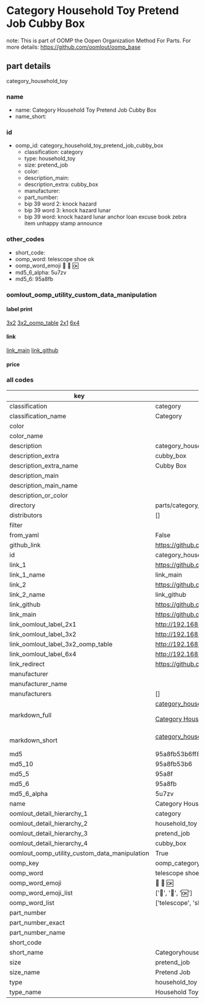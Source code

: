 # Category Household Toy Pretend Job Cubby Box  

note: This is part of OOMP the Oopen Organization Method For Parts. For more details: https://github.com/oomlout/oomp_base

##  part details
  



category_household_toy



### name
* name: Category Household Toy Pretend Job Cubby Box
* name_short: 
### id
* oomp_id: category_household_toy_pretend_job_cubby_box
  * classification: category
  * type: household_toy
  * size: pretend_job
  * color: 
  * description_main: 
  * description_extra: cubby_box
  * manufacturer: 
  * part_number: 
  * bip 39 word 2: knock hazard
  * bip 39 word 3: knock hazard lunar
  * bip 39 word: knock hazard lunar anchor loan excuse book zebra item unhappy stamp announce

### other_codes
* short_code: 
* oomp_word: telescope shoe ok
* oomp_word_emoji :telescope: :shoe: :ok:
* md5_6_alpha: 5u7zv
* md5_6: 95a8fb






### oomlout_oomp_utility_custom_data_manipulation
#### label print
[3x2](http://192.168.1.245:1112/?label=oomp%205u7zv)
[3x2_oomp_table](http://192.168.1.108:1112/?label=oomp%205u7zv)
[2x1](http://192.168.1.242:1112/?label=oomp%205u7zv)
[6x4](http://192.168.1.55:1112/?label=oomp%205u7zv)    

#### link

[link_main](https://github.com/oomlout/oomlout_oomp_version_1_messy/tree/main/parts/category_household_toy_pretend_job_cubby_box) [link_github](https://github.com/oomlout/oomlout_oomp_version_1_messy/tree/main/parts/category_household_toy_pretend_job_cubby_box)                             

#### price







### all codes 
| key | value |  
| --- | --- |  
| classification | category |  
| classification_name | Category |  
| color |  |  
| color_name |  |  
| description | category_household_toy |  
| description_extra | cubby_box |  
| description_extra_name | Cubby Box |  
| description_main |  |  
| description_main_name |  |  
| description_or_color |   |  
| directory | parts/category_household_toy_pretend_job_cubby_box |  
| distributors | [] |  
| filter |  |  
| from_yaml | False |  
| github_link | https://github.com/oomlout/oomlout_oomp_part_src/tree/main/parts/category_household_toy_pretend_job_cubby_box |  
| id | category_household_toy_pretend_job_cubby_box |  
| link_1 | https://github.com/oomlout/oomlout_oomp_version_1_messy/tree/main/parts/category_household_toy_pretend_job_cubby_box |  
| link_1_name | link_main |  
| link_2 | https://github.com/oomlout/oomlout_oomp_version_1_messy/tree/main/parts/category_household_toy_pretend_job_cubby_box |  
| link_2_name | link_github |  
| link_github | https://github.com/oomlout/oomlout_oomp_version_1_messy/tree/main/parts/category_household_toy_pretend_job_cubby_box |  
| link_main | https://github.com/oomlout/oomlout_oomp_version_1_messy/tree/main/parts/category_household_toy_pretend_job_cubby_box |  
| link_oomlout_label_2x1 | http://192.168.1.242:1112/?label=oomp%205u7zv |  
| link_oomlout_label_3x2 | http://192.168.1.245:1112/?label=oomp%205u7zv |  
| link_oomlout_label_3x2_oomp_table | http://192.168.1.108:1112/?label=oomp%205u7zv |  
| link_oomlout_label_6x4 | http://192.168.1.55:1112/?label=oomp%205u7zv |  
| link_redirect | https://github.com/oomlout/oomlout_oomp_version_1_messy/tree/main/parts/category_household_toy_pretend_job_cubby_box |  
| manufacturer |  |  
| manufacturer_name |  |  
| manufacturers | [] |  
| markdown_full | [category_household_toy_pretend_job_cubby_box](none)<br>[](none)<br>[Category Household Toy Pretend Job Cubby Box](none)<br><br> |  
| markdown_short | [category_household_toy_pretend_job_cubby_box](none)<br><br> |  
| md5 | 95a8fb53b6ff83313c4180870a1a7bde |  
| md5_10 | 95a8fb53b6 |  
| md5_5 | 95a8f |  
| md5_6 | 95a8fb |  
| md5_6_alpha | 5u7zv |  
| name | Category Household Toy Pretend Job Cubby Box |  
| oomlout_detail_hierarchy_1 | category |  
| oomlout_detail_hierarchy_2 | household_toy |  
| oomlout_detail_hierarchy_3 | pretend_job |  
| oomlout_detail_hierarchy_4 | cubby_box |  
| oomlout_oomp_utility_custom_data_manipulation | True |  
| oomp_key | oomp_category_household_toy_pretend_job_cubby_box |  
| oomp_word | telescope shoe ok |  
| oomp_word_emoji | :telescope: :shoe: :ok: |  
| oomp_word_emoji_list | [':telescope:', ':shoe:', ':ok:'] |  
| oomp_word_list | ['telescope', 'shoe', 'ok'] |  
| part_number |  |  
| part_number_exact |  |  
| part_number_name |  |  
| short_code |  |  
| short_name | Categoryhouseholdtoy |  
| size | pretend_job |  
| size_name | Pretend Job |  
| type | household_toy |  
| type_name | Household Toy |  
